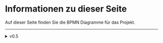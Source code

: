# Informationen zu dieser Seite

Auf dieser Seite finden Sie die BPMN Diagramme für das Projekt.

---

<details>
<summary markdown="span">v0.5</summary>

### Allgemeines Diagramm v0.5

<details>
<summary markdown="span">Beschreibung</summary> 

Dieses Diagramm zeigt den allgemeinen Ablauf eines Spiels von der Lobby bis zum Gameplay:

- Es integriert verschiedene Prozesse wie die Verbindung von Spielern, den Start des Spiels und das eigentliche Gameplay.
- Es beschreibt die Kommunikation zwischen den Akteuren (Host, Server, Client) sowie die Synchronisation von Aktionen und Nachrichten.

</details>

![BPMN_v.0.5.0](../Implementierungsphase/BPMN/BPMN_v0.5.1.png)

---

### Lobby Diagramm v0.5

<details>
<summary markdown="span">Beschreibung</summary> 

Dieses Diagramm zeigt den Prozess für die Verbindung von Spielern in einer Lobby vor dem Start eines Spiels. Es wird zwischen Host, Server und Client unterschieden:

- Host: Erstellt die Lobby und wartet auf Verbindungen.
- Client: Schließt sich der Lobby an, basierend auf einer Entscheidung (z. B. "Bin ich der Host?").
- Server: Verarbeitet Verbindungsanfragen und synchronisiert die Teilnehmer.

</details>

![BPMN_v.0.5.0](../Implementierungsphase/BPMN/BPMN_Lobby_v0.5.1.png)

---

### Gameplay Diagramm v0.5

<details>
<summary markdown="span">Beschreibung</summary> 

Das Gameplay-Diagramm beschreibt den eigentlichen Ablauf des Spiels, wobei es Prozesse zwischen Host, Server und Client koordiniert:

- Server: Zentrale Einheit, die Nachrichten wie Animationen oder Spielerwechsel steuert.
- Client: Nimmt Eingaben vor (z. B. Würfeln, Karten auswählen) und kommuniziert mit dem Server.

</details>

![BPMN_v.0.5.0](../Implementierungsphase/BPMN/BPMN_gameplay_v0.5.1.png)

---

### DSP Diagramm v0.5

<details>
<summary markdown="span">Beschreibung</summary> 

Dieses Diagramm stellt eine Entscheidungsfindung dar, die in das Gameplay eingebunden ist.

- Server: Entscheidet, wer starten darf oder welche Aktionen ausgeführt werden können.
- Client: Trifft Entscheidungen (z. B. Power-Karten auswählen) und sendet die Ergebnisse zurück.

</details>

![BPMN_v.0.5.0](../Implementierungsphase/BPMN/BPMN_DSP_v0.5.1.png)

</details>